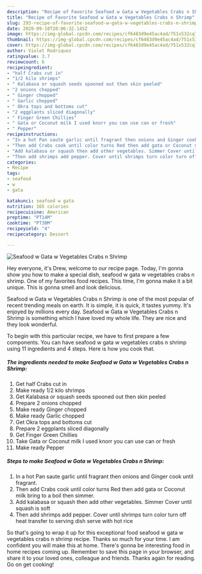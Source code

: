 ```yaml
---
description: "Recipe of Favorite Seafood w Gata w Vegetables Crabs n Shrimp"
title: "Recipe of Favorite Seafood w Gata w Vegetables Crabs n Shrimp"
slug: 293-recipe-of-favorite-seafood-w-gata-w-vegetables-crabs-n-shrimp
date: 2020-09-18T20:06:32.145Z
image: https://img-global.cpcdn.com/recipes/cf6483d9e45ac4ad/751x532cq70/seafood-w-gata-w-vegetables-crabs-n-shrimp-recipe-main-photo.jpg
thumbnail: https://img-global.cpcdn.com/recipes/cf6483d9e45ac4ad/751x532cq70/seafood-w-gata-w-vegetables-crabs-n-shrimp-recipe-main-photo.jpg
cover: https://img-global.cpcdn.com/recipes/cf6483d9e45ac4ad/751x532cq70/seafood-w-gata-w-vegetables-crabs-n-shrimp-recipe-main-photo.jpg
author: Violet Rodriquez
ratingvalue: 3.7
reviewcount: 6
recipeingredient:
- "half Crabs cut in"
- "1/2 kilo shrimps"
- " Kalabasa or squash seeds spooned out then skin peeled"
- "2 onions chopped"
- " Ginger chopped"
- " Garlic chopped"
- " Okra tops and bottoms cut"
- "2 eggplants sliced diagonally"
- " Finger Green Chillies"
- " Gata or Coconut milk I used knorr you can use can or fresh"
- " Pepper"
recipeinstructions:
- "In a hot Pan saute garlic until fragrant then onions and Ginger cook until fragrant."
- "Then add Crabs cook until color turns Red then add gata or Coconut milk bring to a boil then simmer."
- "Add kalabasa or squash then add other vegetables. Simmer Cover until squash is soft"
- "Then add shrimps add pepper. Cover until shrimps turn color turn off heat transfer to serving dish serve with hot rice"
categories:
- Recipe
tags:
- seafood
- w
- gata

katakunci: seafood w gata 
nutrition: 165 calories
recipecuisine: American
preptime: "PT14M"
cooktime: "PT30M"
recipeyield: "4"
recipecategory: Dessert

---
```



![Seafood w Gata w Vegetables Crabs n Shrimp](https://img-global.cpcdn.com/recipes/cf6483d9e45ac4ad/751x532cq70/seafood-w-gata-w-vegetables-crabs-n-shrimp-recipe-main-photo.jpg)

Hey everyone, it's Drew, welcome to our recipe page. Today, I'm gonna show you how to make a special dish, seafood w gata w vegetables crabs n shrimp. One of my favorites food recipes. This time, I'm gonna make it a bit unique. This is gonna smell and look delicious.

Seafood w Gata w Vegetables Crabs n Shrimp is one of the most popular of recent trending meals on earth. It is simple, it is quick, it tastes yummy. It's enjoyed by millions every day. Seafood w Gata w Vegetables Crabs n Shrimp is something which I have loved my whole life. They are nice and they look wonderful.




To begin with this particular recipe, we have to first prepare a few components. You can have seafood w gata w vegetables crabs n shrimp using 11 ingredients and 4 steps. Here is how you cook that.

<!--inarticleads1-->

##### The ingredients needed to make Seafood w Gata w Vegetables Crabs n Shrimp:

1. Get half Crabs cut in
1. Make ready 1/2 kilo shrimps
1. Get  Kalabasa or squash seeds spooned out then skin peeled
1. Prepare 2 onions chopped
1. Make ready  Ginger chopped
1. Make ready  Garlic chopped
1. Get  Okra tops and bottoms cut
1. Prepare 2 eggplants sliced diagonally
1. Get  Finger Green Chillies
1. Take  Gata or Coconut milk I used knorr you can use can or fresh
1. Make ready  Pepper




<!--inarticleads2-->

##### Steps to make Seafood w Gata w Vegetables Crabs n Shrimp:

1. In a hot Pan saute garlic until fragrant then onions and Ginger cook until fragrant.
1. Then add Crabs cook until color turns Red then add gata or Coconut milk bring to a boil then simmer.
1. Add kalabasa or squash then add other vegetables. Simmer Cover until squash is soft
1. Then add shrimps add pepper. Cover until shrimps turn color turn off heat transfer to serving dish serve with hot rice




So that's going to wrap it up for this exceptional food seafood w gata w vegetables crabs n shrimp recipe. Thanks so much for your time. I am confident you will make this at home. There's gonna be interesting food in home recipes coming up. Remember to save this page in your browser, and share it to your loved ones, colleague and friends. Thanks again for reading. Go on get cooking!

